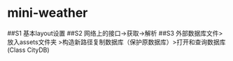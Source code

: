 # mini-weather

##S1 基本layout设置
##S2 网络上的接口->获取->解析
##S3 外部数据库文件> 放入assets文件夹 >构造新路径复制数据库（保护原数据库）>打开和查询数据库(Class CityDB)
